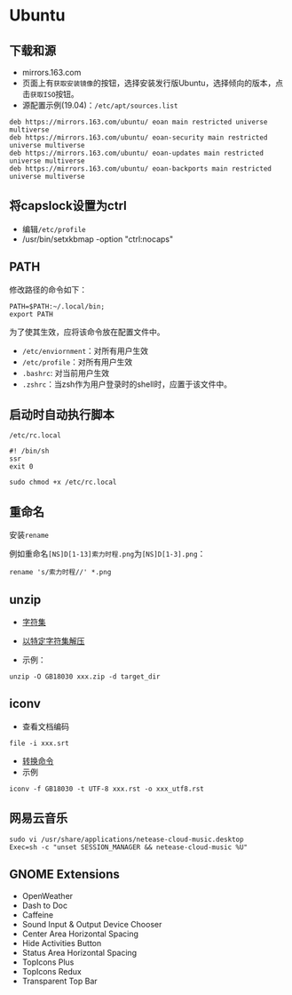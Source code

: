 # Ubuntu

## 下载和源
- mirrors.163.com
- 页面上有`获取安装镜像`的按钮，选择安装发行版Ubuntu，选择倾向的版本，点击`获取ISO`按钮。
- 源配置示例(19.04)：`/etc/apt/sources.list`
``` 
deb https://mirrors.163.com/ubuntu/ eoan main restricted universe multiverse
deb https://mirrors.163.com/ubuntu/ eoan-security main restricted universe multiverse
deb https://mirrors.163.com/ubuntu/ eoan-updates main restricted universe multiverse
deb https://mirrors.163.com/ubuntu/ eoan-backports main restricted universe multiverse
```

## 将capslock设置为ctrl
- 编辑`/etc/profile`
- /usr/bin/setxkbmap -option "ctrl:nocaps"
 
## PATH 

修改路径的命令如下：
```
PATH=$PATH:~/.local/bin;
export PATH
```
为了使其生效，应将该命令放在配置文件中。
- `/etc/enviornment`：对所有用户生效
- `/etc/profile`：对所有用户生效
- `.bashrc`: 对当前用户生效
- `.zshrc`：当zsh作为用户登录时的shell时，应置于该文件中。

## 启动时自动执行脚本 

`/etc/rc.local`

```
#! /bin/sh 
ssr
exit 0
```

`sudo chmod +x /etc/rc.local`

## 重命名

安装`rename`

例如重命名`[NS]D[1-13]索力时程.png`为`[NS]D[1-3].png`：

```
rename 's/索力时程//' *.png
```

## unzip

- [字符集](https://www.iana.org/assignments/character-sets/character-sets.xhtml)
- [以特定字符集解压](https://superuser.com/questions/872596/decompress-zip-with-given-encoding)

- 示例：
```
unzip -O GB18030 xxx.zip -d target_dir
```

## iconv

- 查看文档编码
```
file -i xxx.srt
```

- [转换命令](https://www.tecmint.com/convert-files-to-utf-8-encoding-in-linux/)
- 示例
```
iconv -f GB18030 -t UTF-8 xxx.rst -o xxx_utf8.rst
```

## 网易云音乐

```
sudo vi /usr/share/applications/netease-cloud-music.desktop
Exec=sh -c "unset SESSION_MANAGER && netease-cloud-music %U"
```

## GNOME Extensions

- OpenWeather
- Dash to Doc
- Caffeine
- Sound Input & Output Device Chooser
- Center Area Horizontal Spacing
- Hide Activities Button
- Status Area Horizontal Spacing
- TopIcons Plus
- TopIcons Redux
- Transparent Top Bar